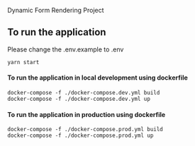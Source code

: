 Dynamic Form Rendering Project

## To run the application

Please change the .env.example to .env

```
yarn start
```

#### To run the application in local development using dockerfile

```
docker-compose -f ./docker-compose.dev.yml build
docker-compose -f ./docker-compose.dev.yml up
```

#### To run the application in production using dockerfile

```
docker-compose -f ./docker-compose.prod.yml build
docker-compose -f ./docker-compose.prod.yml up
```
